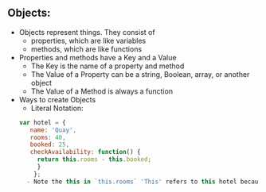 ## Objects:
- Objects represent things.  They consist of
    - properties, which are like variables
    - methods, which are like functions
- Properties and methods have a Key and a Value
    - The Key is the name of a property and method
    - The Value of a Property can be a string, Boolean, array, or another object
    - The Value of a Method is always a function
- Ways to create Objects
    - Literal Notation:
     ```javascript
     var hotel = {
        name: 'Quay',
        rooms: 40,
        booked: 25,
        checkAvailability: function() {
          return this.rooms - this.booked;
          }
         };
       - Note the this in `this.rooms` 'This' refers to this hotel because it is contained within the Object
